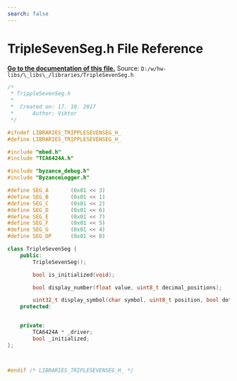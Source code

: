 ```yaml
---
search: false
---
```


# TripleSevenSeg.h File Reference

**[Go to the documentation of this file.](_triple_seven_seg_8h.md)**
Source: `D:/w/hw-libs/\_libs\_/libraries/TripleSevenSeg.h`

    
    
    
    
    
    
    
    
    
      
    
    
    
```cpp
/*
 * TrippleSevenSeg.h
 *
 *  Created on: 17. 10. 2017
 *      Author: Viktor
 */

#ifndef LIBRARIES_TRIPPLESEVENSEG_H_
#define LIBRARIES_TRIPPLESEVENSEG_H_

#include "mbed.h"
#include "TCA6424A.h"

#include "byzance_debug.h"
#include "ByzanceLogger.h"

#define SEG_A       (0x01 << 3)
#define SEG_B       (0x01 << 1)
#define SEG_C       (0x01 << 2)
#define SEG_D       (0x01 << 6)
#define SEG_E       (0x01 << 7)
#define SEG_F       (0x01 << 5)
#define SEG_G       (0x01 << 4)
#define SEG_DP      (0x01 << 0)

class TripleSevenSeg {
    public:
        TripleSevenSeg();

        bool is_initialized(void);

        bool display_number(float value, uint8_t decimal_positions);

        uint32_t display_symbol(char symbol, uint8_t position, bool dot);
    protected:


    private:
        TCA6424A * _driver;
        bool _initialized;
};



#endif /* LIBRARIES_TRIPLESEVENSEG_H_ */
```


    
  
